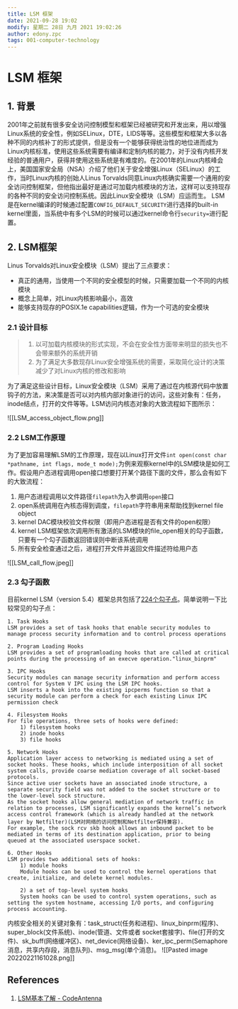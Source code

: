```yaml
---
title: LSM 框架
date: 2021-09-28 19:02
modify: 星期二 28日 九月 2021 19:02:26
author: edony.zpc
tags: 001-computer-technology
---
```


# LSM 框架
## 1. 背景
2001年之前就有很多安全访问控制模型和框架已经被研究和开发出来，用以增强Linux系统的安全性，例如SELinux，DTE，LIDS等等。这些模型和框架大多以各种不同的内核补丁的形式提供，但是没有一个能够获得统治性的地位进而成为Linux内核标准，使用这些系统需要有编译和定制内核的能力，对于没有内核开发经验的普通用户，获得并使用这些系统是有难度的。在2001年的Linux内核峰会上，美国国家安全局（NSA）介绍了他们关于安全增强Linux（SELinux）的工作，当时Linux内核的创始人Linus Torvalds同意Linux内核确实需要一个通用的安全访问控制框架，但他指出最好是通过可加载内核模块的方法，这样可以支持现存的各种不同的安全访问控制系统。因此Linux安全模块（LSM）应运而生。
LSM是在kernel编译的时候通过配置`CONFIG_DEFAULT_SECURITY`进行选择的built-in kernel里面，当系统中有多个LSM的时候可以通过kernel命令行`security=`进行配置。

## 2. LSM框架

Linus Torvalds对Linux安全模块（LSM）提出了三点要求：
* 真正的通用，当使用一个不同的安全模型的时候，只需要加载一个不同的内核模块
* 概念上简单，对Linux内核影响最小，高效
* 能够支持现存的POSIX.1e capabilities逻辑，作为一个可选的安全模块

### 2.1 设计目标
> 1. 以可加载内核模块的形式实现，不会在安全性方面带来明显的损失也不会带来额外的系统开销
> 2. 为了满足大多数现存Linux安全增强系统的需要，采取简化设计的决策减少了对Linux内核的修改和影响

为了满足这些设计目标，Linux安全模块（LSM）采用了通过在内核源代码中放置钩子的方法，来决策是否可以对内核内部对象进行的访问，这些对象有：任务，inode结点，打开的文件等等。LSM访问内核态对象的大致流程如下图所示：

![[LSM_access_object_flow.png]]

### 2.2 LSM工作原理

为了更加容易理解LSM的工作原理，现在以Linux打开文件`int open(const char *pathname, int flags, mode_t mode);`为例来观察kernel中的LSM模块是如何工作。假设用户态进程调用open接口想要打开某个路径下面的文件，那么会有如下的大致流程：
1. 用户态进程调用以文件路径`filepath`为入参调用`open`接口
2. open系统调用在內核态得到调度，`filepath`字符串用来帮助找到kernel file object
3. kernel DAC模块校验文件权限（即用户态进程是否有文件的open权限）
4. kernel LSM框架依次调用所有激活的LSM模块的file\_open相关的勾子函数，只要有一个勾子函数返回错误则中断该系统调用
5. 所有安全检查通过之后，进程打开文件并返回文件描述符给用户态

![[LSM_call_flow.jpeg]]

### 2.3 勾子函数
目前kernel LSM（version 5.4）框架总共包括了[224个勾子点](https://git.kernel.org/pub/scm/linux/kernel/git/torvalds/linux.git/tree/include/linux/lsm_hooks.h?h=v5.4-rc6#n1823)。简单说明一下比较常见的勾子点：
```
1. Task Hooks
LSM provides a set of task hooks that enable security modules to manage process security information and to control process operations

2. Program Loading Hooks
LSM provides a set of programloading hooks that are called at critical points during the processing of an execve operation."linux_binprm"

3. IPC Hooks
Security modules can manage security information and perform access control for System V IPC using the LSM IPC hooks.
LSM inserts a hook into the existing ipcperms function so that a security module can perform a check for each existing Linux IPC permission check 

4. Filesystem Hooks
For file operations, three sets of hooks were defined:
    1) filesystem hooks
    2) inode hooks
    3) file hooks

5. Network Hooks
Application layer access to networking is mediated using a set of socket hooks. These hooks, which include interposition of all socket system calls, provide coarse mediation coverage of all socket-based protocols.
Since active user sockets have an associated inode structure, a separate security field was not added to the socket structure or to the lower-level sock structure.
As the socket hooks allow general mediation of network traffic in relation to processes, LSM significantly expands the kernel’s network access control framework (which is already handled at the network layer by Netfilter)(LSM对网络的访问控制和Netfilter保持兼容). 
For example, the sock rcv skb hook allows an inbound packet to be mediated in terms of its destination application, prior to being queued at the associated userspace socket.

6. Other Hooks
LSM provides two additional sets of hooks: 
    1) module hooks
    Module hooks can be used to control the kernel operations that create, initialize, and delete kernel modules.

    2) a set of top-level system hooks
    System hooks can be used to control system operations, such as setting the system hostname, accessing I/O ports, and configuring process accounting.
```
内核安全相关的关键对象有：task_struct(任务和进程)、linux_binprm(程序)、super_block(文件系统)、inode(管道、文件或者 socket套接字)、file(打开的文件)、sk_buff(网络缓冲区)、net_device(网络设备)、ker_ipc_perm(Semaphore消息，共享内存段，消息队列)、msg_msg(单个消息)。
![[Pasted image 20220221161028.png]]


## References
1. [LSM基本了解 - CodeAntenna](https://codeantenna.com/a/rKT3XysTRU)